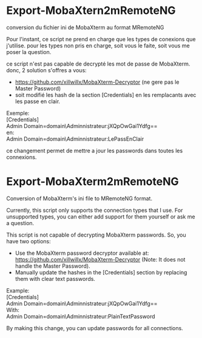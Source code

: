 # Export-MobaXtern2mRemoteNG
conversion du fichier ini de MobaXterm au format MRemoteNG

Pour l'instant, ce script ne prend en charge que les types de conexions que j'utilise.
pour les types non pris en charge, soit vous le faite, soit vous me poser la question.

ce script n'est pas capable de decrypté les mot de passe de MobaXterm.
donc, 2 solution s'offres a vous:
- https://github.com/xillwillx/MobaXterm-Decryptor (ne gere pas le Master Password)
- soit modifié les hash de la section [Credentials] en les remplacants avec les passe en clair.

Exemple:<br>
[Credentials]<br>
Admin Domain=domain\Adminnistrateur:jXQpOwGai1Ydfg==<br>
en:<br>
Admin Domain=domain\Adminnistrateur:LePassEnClair

ce changement permet de mettre a jour les passwords dans toutes les connexions.


# Export-MobaXterm2mRemoteNG
Conversion of MobaXterm's ini file to MRemoteNG format.

Currently, this script only supports the connection types that I use.
For unsupported types, you can either add support for them yourself or ask me a question.

This script is not capable of decrypting MobaXterm passwords.
So, you have two options:
 - Use the MobaXterm password decryptor available at: https://github.com/xillwillx/MobaXterm-Decryptor (Note: It does not handle the Master Password).
 - Manually update the hashes in the [Credentials] section by replacing them with clear text passwords.
   
Example:<br>
[Credentials]<br>
Admin Domain=domain\Adminnistrateur:jXQpOwGai1Ydfg==<br>
With:<br>
Admin Domain=domain\Adminnistrateur:PlainTextPassword

By making this change, you can update passwords for all connections.
